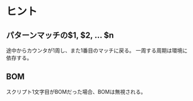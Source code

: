 # ヒント
## パターンマッチの$1, $2, ... $n
途中からカウンタが1周し、また1番目のマッチに戻る。
一周する周期は環境に依存する。
## BOM
スクリプト1文字目がBOMだった場合、BOMは無視される。